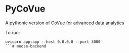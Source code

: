 # PyCoVue
A pythonic version of CoVue for advanced data analytics

To run:
```
uvicorn app:app --host 0.0.0.0 --port 3000
```# moose-backend
